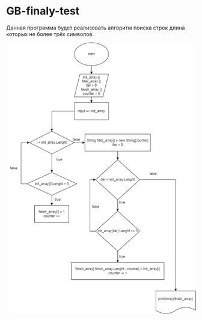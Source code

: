 # GB-finaly-test

Данная программа будет реализовать алгоритм поиска строк длина которых не более трёх символов.

![block-schema](image.png "Title")